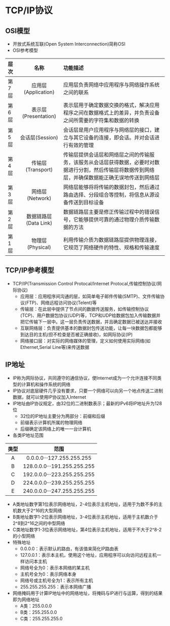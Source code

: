 <!--
 * @Copyright: https://github.com/yangjam-cn/algorithm
 * @File name: 文件名
 * @Description: 
 * @Author: yangjam
 * @Version: demo
 * @Date: 2020-07-29 15:04:17
 * @History: 修改历史列表，每条修改记录应包括修改日期、修改者及修改内容简述
 * @LastEditTime: 2020-07-29 16:10:30
--> 
# TCP/IP协议
## OSI模型
* 开放式系统互联(Open System Interconnection)简称OSI
* OSI参考模型

|层次|名称|功能描述|
|:---|:---:|:----|
|第7层|应用层(Application)|应用层负责网络中应用程序与网络操作系统之间的联系|
|第6层|表示层(Presentation)|表示层用于确定数据交换的格式，解决应用程序之间在数据格式上的差异，并负责设备之间所需要的字符集和数据的转换|
|第5层|会话层(Session)|会话层是用户应用程序与网络层的接口，建立与其它设备的连接，即会话。并对会话进行有效的管理|
|第4层|传输层(Transport)|传输层提供会话层和网络层之间的传输服务，该服务从会话层获得数据，必要时对数据进行分割，然后传输层将数据传到网络层，并确保数据能正确无误地传送到网络层|
|第3层|网络层(Network)|网络层能够将将传输的数据封包，然后通过路由选择、分段组合等控制，将信息从源设备传送到目标设备|
|第2层|数据链路层(Data Link)|数据链路层主要是修正传输过程中的错误信号，它能够提供可靠的通过物理介质传输数据的方法|
|第1层|物理层(Physical)|利用传输介质为数据链路层提供物理连接，它规范了网络硬件的特性、规格和传输速度|
## TCP/IP参考模型
* TCP/IP(Transmission Control Protocal/Internet Protocal,传输控制协议/网际协议)
  * 应用层：应用程序间沟通的层，如简单电子邮件传输(SMTP)、文件传输协议(FTP)、网络远程访问协议(Telent)等
  * 传输层：在此层中提供了节点间的数据传送服务，如传输控制协议(TCP)、用户数据包协议(UDP)等，TCP和UDP给数据包加入传输数据并把它传输下一层中。这一层负责传送数据，并且确定数据已被送达并接收
  * 互联网络层：负责提供基本的数据封包传送功能，让每一块数据包都能够到达目的主机(但不检查是否被正确接收)，如网际协议(IP)
  * 网络接口层：对实际的网络媒体的管理，定义如何使用实际网络(如Ethernet,Serial Line等)来传送数据
## IP地址
* IP称为网际协议，共同遵守的通信协议，使Internet成为一个允许连接不同类型的计算机和操作系统的网络
* IP协议对底层硬件几乎没有要求，只要一个网络可以向另一个地点传送二进制数据，就可以使用IP协议加入Internet
* IP地址由IP协议规定，由32位的二进制数表示；最新的IPv6将IP地址升为128位
  * 32位的IP地址主要分为两部分：前缀和后缀
  * 前缀表示计算机所属的物理网络
  * 后缀确定该网络上的唯一一台计算机
* 各类IP地址范围

|类型|范围|
|:---:|:---:|
|A|0.0.0.0···127.255.255.255|
|B|128.0.0.0···191.255.255.255|
|C|192.0.0.0···223.255.255.255|
|D|224.0.0.0···239.255.255.255|
|E|240.0.0.0···247.255.255.255|

  * A类地址数字第1位表示网络地址，2-4位表示主机地址，适用于为数不多的主机数大于2^16的大型网络
  * B类地址数字1-2位表示网络地址，3-4位表示主机地址，适用于主机数介于2^8到2^16之间的中型网络
  * C类地址数字1-3位表示网络地址，第4位表示主机地址，适用于不大于2^8-2的小型网络
  * 特殊地址
    * 0.0.0.0：表示默认的路由，有该值来简化IP路由表
    * 127.0.0.1：表示本主机，使用这个地址，应用程序可以向访问远程主机一样访问本主机
    * 网络号全为0：表示本网络的某主机
    * 主机号全为0：表示网络本身
    * 网络号或主机号全为1：表示所有主机
    * 255.255.255.255：表示本网络广播
* 网络掩码用于计算IP地址中的网络地址，将掩码与IP进行与运算，得到的结果即为网络地址
  * A类：255.0.0.0
  * B类：255.255.0.0
  * C类：255.255.255.0